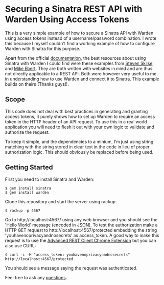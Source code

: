 # Securing a Sinatra REST API with Warden Using Access Tokens

This is a very simple example of how to secure a Sinatra API with Warden using access tokens instead of a username/password combination. I wrote this because I myself couldn't find a working example of how to configure Warden with Sinatra for this purpose.

Apart from the official [documentation](https://github.com/hassox/warden/wiki), the best resources about using Sinatra with Warden I could find were these examples from [Steven Sklise](http://skli.se/2013/03/08/sinatra-warden-auth/) and [Mike Ebert](http://mikeebert.tumblr.com/post/27097231613/wiring-up-warden-sinatra). They are both written with websites in mind and are thus not directly applicable to a REST API. Both were however very useful to me in understanding how to use Warden and connect it to Sinatra. This example builds on theirs (Thanks guys!).

## Scope
This code does not deal with best practices in generating and granting access tokens, it purely shows how to set up Warden to require an access token in the HTTP header of an API request. To use this in a real world application you will need to flesh it out with your own logic to validate and authorize the request.

To keep it simple, and the dependencies to a minium, I'm just using string matching with the string stored in clear text in the code in lieu of proper authorization logic. This should obviously be replaced before being used.

## Getting Started
First you need to install Sinatra and Warden:

    $ gem install sinatra
    $ gem install warden

Clone this repository and start the server using rackup:

    $ rackup -p 4567

Go to http://localhost:4567/ using any web browser and you should see the 'Hello World' message (encoded in JSON). To test the authorization make a HTTP GET request to http://localhost:4567/protected embedding the string 'youhavenoprivacyandnosecrets' as access_token. A good way to make this request is to use the [Advanced REST Client Chrome Extension](https://chrome.google.com/webstore/detail/advanced-rest-client/hgmloofddffdnphfgcellkdfbfbjeloo) but  you can also use CURL:

    $ curl -i -H "access_token: youhavenoprivacyandnosecrets" http://localhost:4567/protected

You should see a message saying the request was authenticated.

Feel free to ask any [questions](https://twitter.com/nmattisson).